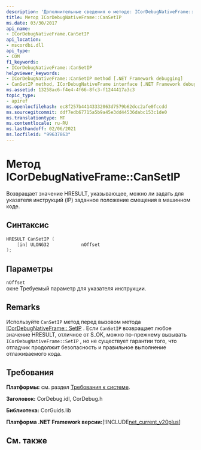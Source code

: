 ```yaml
---
description: 'Дополнительные сведения о методе: ICorDebugNativeFrame:: CanSetIP'
title: Метод ICorDebugNativeFrame::CanSetIP
ms.date: 03/30/2017
api_name:
- ICorDebugNativeFrame.CanSetIP
api_location:
- mscordbi.dll
api_type:
- COM
f1_keywords:
- ICorDebugNativeFrame::CanSetIP
helpviewer_keywords:
- ICorDebugNativeFrame::CanSetIP method [.NET Framework debugging]
- CanSetIP method, ICorDebugNativeFrame interface [.NET Framework debugging]
ms.assetid: 13258ac6-f4e4-4f66-8fc3-f1244417a3c3
topic_type:
- apiref
ms.openlocfilehash: ec8f257b44143332063d7579b62dcc2afe0fccdd
ms.sourcegitcommit: ddf7edb67715a5b9a45e3dd44536dabc153c1de0
ms.translationtype: MT
ms.contentlocale: ru-RU
ms.lasthandoff: 02/06/2021
ms.locfileid: "99637863"
---
```

# <a name="icordebugnativeframecansetip-method"></a>Метод ICorDebugNativeFrame::CanSetIP

Возвращает значение HRESULT, указывающее, можно ли задать для указателя инструкций (IP) заданное положение смещения в машинном коде.  
  
## <a name="syntax"></a>Синтаксис  
  
```cpp  
HRESULT CanSetIP (  
    [in] ULONG32            nOffset  
);  
```  
  
## <a name="parameters"></a>Параметры  

 `nOffset`  
 окне Требуемый параметр для указателя инструкции.  
  
## <a name="remarks"></a>Remarks  

 Используйте `CanSetIP` метод перед вызовом метода [ICorDebugNativeFrame:: SetIP](icordebugnativeframe-setip-method.md) . Если `CanSetIP` возвращает любое значение HRESULT, отличное от S_OK, можно по-прежнему вызывать `ICorDebugNativeFrame::SetIP` , но не существует гарантии того, что отладчик продолжит безопасность и правильное выполнение отлаживаемого кода.  
  
## <a name="requirements"></a>Требования  

 **Платформы:** см. раздел [Требования к системе](../../get-started/system-requirements.md).  
  
 **Заголовок:** CorDebug.idl, CorDebug.h  
  
 **Библиотека:** CorGuids.lib  
  
 **Платформа .NET Framework версии:**[!INCLUDE[net_current_v20plus](../../../../includes/net-current-v20plus-md.md)]  
  
## <a name="see-also"></a>См. также
